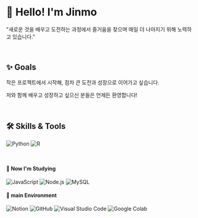 <!--
**yjinmo9/yjinmo9** is a ✨ _special_ ✨ repository because its `README.md` (this file) appears on your GitHub profile.

Here are some ideas to get you started:

- 🔭 I’m currently working on ...
- 🌱 I’m currently learning ...
- 👯 I’m looking to collaborate on ...
- 🤔 I’m looking for help with ...
- 💬 Ask me about ...
- 📫 How to reach me: ...
- 😄 Pronouns: ...
- ⚡ Fun fact: ...
-->



# 👋 Hello! I'm Jinmo  
 

"새로운 것을 배우고 도전하는 과정에서 즐거움을 찾으며 매일 더 나아지기 위해 노력하고 있습니다."  



&nbsp; 
&nbsp; 
&nbsp; 


## ✨ Goals  
작은 프로젝트에서 시작해, 점차 큰 도전과 성장으로 이어가고 싶습니다.  

저와 함께 배우고 성장하고 싶으신 분들은 언제든 환영합니다!  


&nbsp; 
&nbsp; 
&nbsp; 


## 🛠️ Skills & Tools  


![Python](https://img.shields.io/badge/Python-blue?logo=python&logoColor=white) ![R](https://img.shields.io/badge/R-276DC3?logo=r&logoColor=white)

 

&nbsp;
 

#### 📘 **Now I'm Studying**  

![JavaScript](https://img.shields.io/badge/JavaScript-F7DF1E?logo=javascript&logoColor=black) ![Node.js](https://img.shields.io/badge/Node.js-339933?logo=node.js&logoColor=white) ![MySQL](https://img.shields.io/badge/MySQL-4479A1?logo=mysql&logoColor=white)



#### 🧪 main Environment

![Notion](https://img.shields.io/badge/Notion-000000?logo=notion&logoColor=white) ![GitHub](https://img.shields.io/badge/GitHub-181717?logo=github&logoColor=white) ![Visual Studio Code](https://img.shields.io/badge/VS%20Code-007ACC?logo=visual-studio-code&logoColor=white) ![Google Colab](https://img.shields.io/badge/Google%20Colab-F9AB00?logo=google-colab&logoColor=black)



